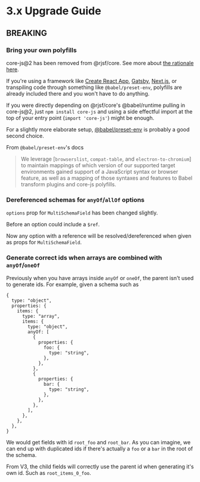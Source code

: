 # 3.x Upgrade Guide

## BREAKING

### Bring your own polyfills

core-js@2 has been removed from @rjsf/core. See more about [the rationale here](https://github.com/rjsf-team/react-jsonschema-form/pull/2211#issue-563700810).

If you're using a framework like [Create React App](https://create-react-app.dev/docs/supported-browsers-features#supported-browsers), [Gatsby](https://www.gatsbyjs.com/docs/how-to/custom-configuration/browser-support/), [Next.js](https://nextjs.org/docs/basic-features/supported-browsers-features), or transpiling code through something like `@babel/preset-env`, polyfills are already included there and you won't have to do anything.

If you were directly depending on @rjsf/core's @babel/runtime pulling in core-js@2, just `npm install core-js` and using a side effectful import at the top of your entry point (`import 'core-js'`) might be enough.

For a slightly more elaborate setup, [@babel/preset-env](https://babeljs.io/docs/en/babel-preset-env#how-does-it-work) is probably a good second choice.

From `@babel/preset-env`'s docs

> We leverage [`browserslist`, `compat-table`, and `electron-to-chromium`] to maintain mappings of which version of our supported target environments gained support of a JavaScript syntax or browser feature, as well as a mapping of those syntaxes and features to Babel transform plugins and core-js polyfills.

### Dereferenced schemas for `anyOf`/`allOf` options

`options` prop for `MultiSchemaField` has been changed slightly.

Before an option could include a `$ref`.

Now any option with a reference will be resolved/dereferenced when given as props for `MultiSchemaField`.

### Generate correct ids when arrays are combined with `anyOf`/`oneOf`

Previously when you have arrays inside `anyOf` or `oneOf`, the parent isn't
used to generate ids. For example, given a schema such as

```
{
  type: "object",
  properties: {
    items: {
      type: "array",
      items: {
        type: "object",
        anyOf: [
          {
            properties: {
              foo: {
                type: "string",
              },
            },
          },
          {
            properties: {
              bar: {
                type: "string",
              },
            },
          },
        ],
      },
    },
  },
}
```

We would get fields with id `root_foo` and `root_bar`. As you can imagine, we
can end up with duplicated ids if there's actually a `foo` or a `bar` in the
root of the schema.

From V3, the child fields will correctly use the parent id when generating
it's own id. Such as `root_items_0_foo`.
